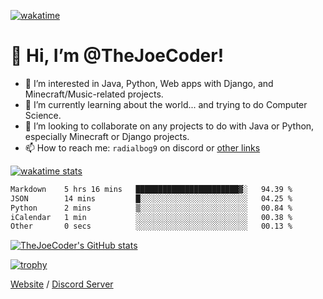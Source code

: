 [![wakatime](https://wakatime.com/badge/user/82b861fb-50d1-4a0d-aa13-67fc3da8aaec.svg)](https://wakatime.com/@82b861fb-50d1-4a0d-aa13-67fc3da8aaec)

# 👋 Hi, I’m @TheJoeCoder!
- 👀 I’m interested in Java, Python, Web apps with Django, and Minecraft/Music-related projects.
- 🌱 I’m currently learning about the world... and trying to do Computer Science.
- 💞️ I’m looking to collaborate on any projects to do with Java or Python, especially Minecraft or Django projects.
- 📫 How to reach me: `radialbog9` on discord or [other links](https://linktr.ee/Radialbog9)

[![wakatime stats](https://wakatime.com/share/@Radialbog9/171000ba-80cf-4b52-b9b7-ff8d44d2f6a4.svg)](https://wakatime.com/@Radialbog9)

<!--[![spotify-github-profile](https://spotify-github-profile.vercel.app/api/view?uid=1puuoim4z9kqgght0d4uvhvsg&cover_image=true&theme=natemoo-re&show_offline=true&bar_color=ffe047&bar_color_cover=false)](https://spotify-github-profile.vercel.app/api/view?uid=1puuoim4z9kqgght0d4uvhvsg&redirect=true)-->

<!--START_SECTION:waka-->

```txt
Markdown    5 hrs 16 mins   ███████████████████████▓░   94.39 %
JSON        14 mins         █░░░░░░░░░░░░░░░░░░░░░░░░   04.25 %
Python      2 mins          ▒░░░░░░░░░░░░░░░░░░░░░░░░   00.84 %
iCalendar   1 min           ░░░░░░░░░░░░░░░░░░░░░░░░░   00.38 %
Other       0 secs          ░░░░░░░░░░░░░░░░░░░░░░░░░   00.13 %
```

<!--END_SECTION:waka-->

[![TheJoeCoder's GitHub stats](https://github-readme-stats.vercel.app/api?username=TheJoeCoder&theme=onedark)](https://github.com/anuraghazra/github-readme-stats)

[![trophy](https://github-profile-trophy.vercel.app/?username=TheJoeCoder&theme=onedark)](https://github.com/ryo-ma/github-profile-trophy)

[Website](https://radialbog9.uk) / [Discord Server](https://rb9.xyz/discord)
